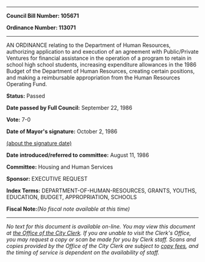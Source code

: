 

********

**Council Bill Number: 105671**
   
**Ordinance Number: 113071**
********

 AN ORDINANCE relating to the Department of Human Resources, authorizing application to and execution of an agreement with Public/Private Ventures for financial assistance in the operation of a program to retain in school high school students, increasing expenditure allowances in the 1986 Budget of the Department of Human Resources, creating certain positions, and making a reimbursable appropriation from the Human Resources Operating Fund.

**Status:** Passed
   
**Date passed by Full Council:** September 22, 1986
   
**Vote:** 7-0
   
**Date of Mayor's signature:** October 2, 1986
   
[(about the signature date)](/~public/approvaldate.htm)
   
   
   
**Date introduced/referred to committee:** August 11, 1986
   
**Committee:** Housing and Human Services
   
**Sponsor:** EXECUTIVE REQUEST
   
   
**Index Terms:** DEPARTMENT-OF-HUMAN-RESOURCES, GRANTS, YOUTHS, EDUCATION, BUDGET, APPROPRIATION, SCHOOLS

**Fiscal Note:**_(No fiscal note available at this time)_
********

_No text for this document is available on-line. You may view this document at [the Office of the City Clerk](http://www.seattle.gov/leg/clerk/contactUs.htm). If you are unable to visit the Clerk's Office, you may request a copy or scan be made for you by Clerk staff. Scans and copies provided by the Office of the City Clerk are subject to [copy fees](http://clerk.seattle.gov/~public/clerkfees.htm), and the timing of service is dependent on the availability of staff._

